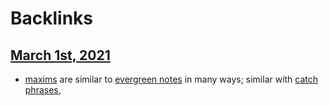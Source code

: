 
# Backlinks
## [March 1st, 2021](<March 1st, 2021.md>)
- [maxims](<maxims.md>) are similar to [evergreen notes](<evergreen notes.md>) in many ways; similar with [catch phrases](<catch phrases.md>),

